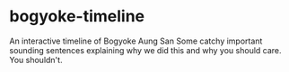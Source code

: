 # bogyoke-timeline
An interactive timeline of Bogyoke Aung San
Some catchy important sounding sentences explaining why we did this and why you should care.
You shouldn't.